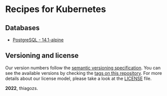 # Recipes for Kubernetes

## Databases

* [PostgreSQL - 14.1-alpine](/postgres/postgres14.1-alpine/)

## Versioning and license

Our version numbers follow the [semantic versioning specification](http://semver.org/). You can see the available versions by checking the [tags on this repository](https://github.com/thiagozs/k8s/tags). For more details about our license model, please take a look at the [LICENSE](LICENSE) file.

**2022**, thiagozs.
